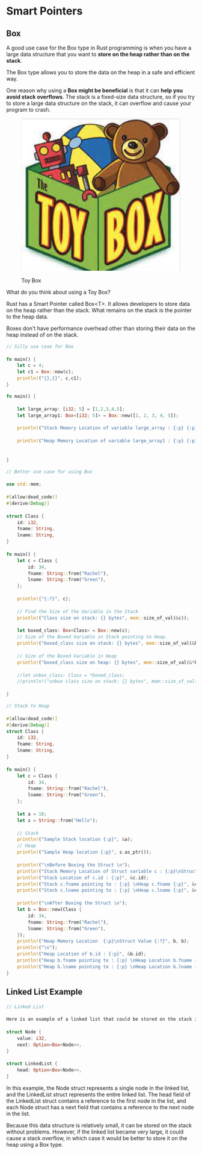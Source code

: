 # Smart Pointers

## Box

A good use case for the Box type in Rust programming is when you have a large data structure that you want to **store on the heap rather than on the stack**.&#x20;

The Box type allows you to store the data on the heap in a safe and efficient way.

One reason why using a **Box might be beneficial** is that it can **help you avoid stack overflows**. The stack is a fixed-size data structure, so if you try to store a large data structure on the stack, it can overflow and cause your program to crash.&#x20;

<figure><img src="../assets/toy_box.png" alt=""><figcaption><p>Toy Box</p></figcaption></figure>

What do you think about using a Toy Box?

Rust has a Smart Pointer called Box\<T>. It allows developers to store data on the heap rather than the stack. What remains on the stack is the pointer to the heap data.

Boxes don't have performance overhead other than storing their data on the heap instead of on the stack.

```rust
// Silly use case for Box

fn main() {
    let c = 4;
    let c1 = Box::new(c);
    println!("{},{}", c,c1);
}
```

```rust
fn main() {

    let large_array: [i32; 5] = [1,2,3,4,5];
    let large_array1: Box<[i32; 5]> = Box::new([1, 2, 3, 4, 5]);

    println!("Stack Memory Location of variable large_array : {:p} {:p} {:?}", &large_array, large_array.as_ptr(), large_array);
    
    println!("Heap Memory Location of variable large_array1 : {:p} {:p} {:?}", &large_array1,  large_array1.as_ptr(), large_array1);
    
    
}

```

```rust
// Better use case for using Box

use std::mem;

#[allow(dead_code)]
#[derive(Debug)]

struct Class {
    id: i32,
    fname: String,
    lname: String,
}

fn main() {
    let c = Class {
        id: 34,
        fname: String::from("Rachel"),
        lname: String::from("Green"),
    };

    println!{"{:?}", c};

    // Find the Size of the Variable in the Stack
    println!("Class size on stack: {} bytes", mem::size_of_val(&c));

    let boxed_class: Box<Class> = Box::new(c);
    // Size of the Boxed Variable in Stack pointing to Heap.
    println!("boxed_class size on stack: {} bytes", mem::size_of_val(&boxed_class));

    // Size of the Boxed Variable in Heap
    println!("boxed_class size on heap: {} bytes", mem::size_of_val(&*boxed_class));

    //let unbox_class: Class = *boxed_class;
    //println!("unbox class size on stack: {} bytes", mem::size_of_val(&unbox_class));

}
```


```rust
// Stack to Heap

#[allow(dead_code)]
#[derive(Debug)]
struct Class {
    id: i32,
    fname: String,
    lname: String,
}

fn main() {
    let c = Class {
        id: 34,
        fname: String::from("Rachel"),
        lname: String::from("Green"),
    };
    
    let a = 10;
    let s = String::from("Hello");
    
    // Stack
    println!("Sample Stack location {:p}", &a);
    // Heap
    println!("Sample Heap location {:p}", s.as_ptr());

    println!("\nBefore Boxing the Struct \n");
    println!("Stack Memory Location of Struct variable c : {:p}\nStruct Value : {:?}", &c, c);
    println!("Stack Location of c.id : {:p}", &c.id);
    println!("Stack c.fname pointing to : {:p} \nHeap c.fname {:p}", &c.fname,c.fname.as_ptr());
    println!("Stack c.lname pointing to : {:p} \nHeap c.lname {:p}", &c.lname,c.lname.as_ptr());
    
    println!("\nAfter Boxing the Struct \n");
    let b = Box::new(Class {
        id: 34,
        fname: String::from("Rachel"),
        lname: String::from("Green"),
    });
    println!("Heap Memory Location  {:p}\nStruct Value {:?}", b, b);
    println!("\n");
    println!("Heap Location of b.id : {:p}", &b.id);
    println!("Heap b.fname pointing to : {:p} \nHeap Location b.fname {:p}",&b.fname,b.fname.as_ptr());
    println!("Heap b.lname pointing to : {:p} \nHeap Location b.lname {:p}",&b.lname,b.lname.as_ptr());
}
```

## Linked List Example

```rust
// Linked List

Here is an example of a linked list that could be stored on the stack in Rust:

struct Node {
    value: i32,
    next: Option<Box<Node>>,
}

struct LinkedList {
    head: Option<Box<Node>>,
}
```

In this example, the Node struct represents a single node in the linked list, and the LinkedList struct represents the entire linked list. The head field of the LinkedList struct contains a reference to the first node in the list, and each Node struct has a next field that contains a reference to the next node in the list.

Because this data structure is relatively small, it can be stored on the stack without problems. However, if the linked list became very large, it could cause a stack overflow, in which case it would be better to store it on the heap using a Box type.

